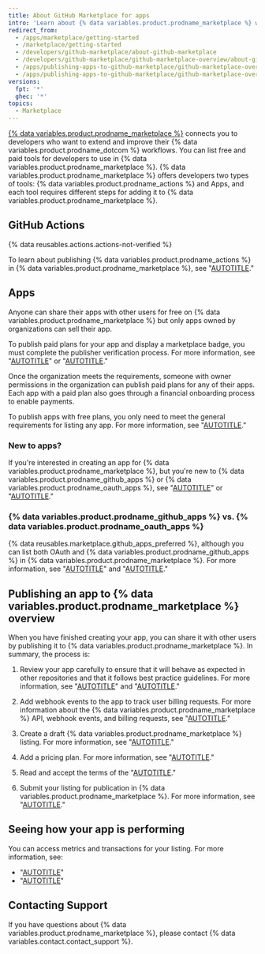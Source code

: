 ```yaml
---
title: About GitHub Marketplace for apps
intro: 'Learn about {% data variables.product.prodname_marketplace %} where you can share your apps publicly with all {% data variables.product.product_name %} users.'
redirect_from:
  - /apps/marketplace/getting-started
  - /marketplace/getting-started
  - /developers/github-marketplace/about-github-marketplace
  - /developers/github-marketplace/github-marketplace-overview/about-github-marketplace
  - /apps/publishing-apps-to-github-marketplace/github-marketplace-overview/about-github-marketplace
  - /apps/publishing-apps-to-github-marketplace/github-marketplace-overview/about-github-marketplace-for-apps
versions:
  fpt: '*'
  ghec: '*'
topics:
  - Marketplace
---
```

[{% data variables.product.prodname_marketplace %}](https://github.com/marketplace) connects you to developers who want to extend and improve their {% data variables.product.prodname_dotcom %} workflows. You can list free and paid tools for developers to use in {% data variables.product.prodname_marketplace %}. {% data variables.product.prodname_marketplace %} offers developers two types of tools: {% data variables.product.prodname_actions %} and Apps, and each tool requires different steps for adding it to {% data variables.product.prodname_marketplace %}.

## GitHub Actions

{% data reusables.actions.actions-not-verified %}

To learn about publishing {% data variables.product.prodname_actions %} in {% data variables.product.prodname_marketplace %}, see "[AUTOTITLE](/actions/creating-actions/publishing-actions-in-github-marketplace)."

## Apps

Anyone can share their apps with other users for free on {% data variables.product.prodname_marketplace %} but only apps owned by organizations can sell their app.

To publish paid plans for your app and display a marketplace badge, you must complete the publisher verification process. For more information, see "[AUTOTITLE](/apps/publishing-apps-to-github-marketplace/github-marketplace-overview/applying-for-publisher-verification-for-your-organization)" or "[AUTOTITLE](/apps/publishing-apps-to-github-marketplace/creating-apps-for-github-marketplace/requirements-for-listing-an-app)."

Once the organization meets the requirements, someone with owner permissions in the organization can publish paid plans for any of their apps. Each app with a paid plan also goes through a financial onboarding process to enable payments.

To publish apps with free plans, you only need to meet the general requirements for listing any app. For more information, see "[AUTOTITLE](/apps/publishing-apps-to-github-marketplace/creating-apps-for-github-marketplace/requirements-for-listing-an-app#requirements-for-all-github-marketplace-listings)."

### New to apps?

If you're interested in creating an app for {% data variables.product.prodname_marketplace %}, but you're new to {% data variables.product.prodname_github_apps %} or {% data variables.product.prodname_oauth_apps %}, see "[AUTOTITLE](/apps/creating-github-apps)" or "[AUTOTITLE](/apps/oauth-apps/building-oauth-apps)."

### {% data variables.product.prodname_github_apps %} vs. {% data variables.product.prodname_oauth_apps %}

{% data reusables.marketplace.github_apps_preferred %}, although you can list both OAuth and {% data variables.product.prodname_github_apps %} in {% data variables.product.prodname_marketplace %}. For more information, see "[AUTOTITLE](/apps/creating-github-apps/setting-up-a-github-app/differences-between-github-apps-and-oauth-apps)" and "[AUTOTITLE](/apps/creating-github-apps/guides/migrating-oauth-apps-to-github-apps)."

## Publishing an app to {% data variables.product.prodname_marketplace %} overview

When you have finished creating your app, you can share it with other users by publishing it to {% data variables.product.prodname_marketplace %}. In summary, the process is:

1. Review your app carefully to ensure that it will behave as expected in other repositories and that it follows best practice guidelines. For more information, see "[AUTOTITLE](/apps/publishing-apps-to-github-marketplace/creating-apps-for-github-marketplace/security-best-practices-for-apps)" and "[AUTOTITLE](/apps/publishing-apps-to-github-marketplace/creating-apps-for-github-marketplace/requirements-for-listing-an-app#best-practice-for-customer-experience)."

1. Add webhook events to the app to track user billing requests. For more information about the {% data variables.product.prodname_marketplace %} API, webhook events, and billing requests, see "[AUTOTITLE](/apps/publishing-apps-to-github-marketplace/using-the-github-marketplace-api-in-your-app)."

1. Create a draft {% data variables.product.prodname_marketplace %} listing. For more information, see "[AUTOTITLE](/apps/publishing-apps-to-github-marketplace/listing-an-app-on-github-marketplace/drafting-a-listing-for-your-app)."

1. Add a pricing plan. For more information, see "[AUTOTITLE](/apps/publishing-apps-to-github-marketplace/listing-an-app-on-github-marketplace/setting-pricing-plans-for-your-listing)."

1. Read and accept the terms of the "[AUTOTITLE](/free-pro-team@latest/site-policy/github-terms/github-marketplace-developer-agreement)."

1. Submit your listing for publication in {% data variables.product.prodname_marketplace %}. For more information, see "[AUTOTITLE](/apps/publishing-apps-to-github-marketplace/listing-an-app-on-github-marketplace/submitting-your-listing-for-publication)."

## Seeing how your app is performing

You can access metrics and transactions for your listing. For more information, see:

- "[AUTOTITLE](/apps/publishing-apps-to-github-marketplace/creating-apps-for-github-marketplace/viewing-metrics-for-your-listing)"
- "[AUTOTITLE](/apps/publishing-apps-to-github-marketplace/creating-apps-for-github-marketplace/viewing-transactions-for-your-listing)"

## Contacting Support

If you have questions about {% data variables.product.prodname_marketplace %}, please contact {% data variables.contact.contact_support %}.
